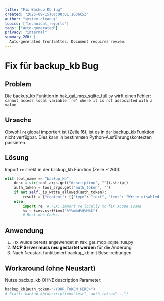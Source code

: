```yaml
---
title: "Fix Backup Kb Bug"
created: "2025-09-15T00:08:01.103665Z"
author: "system-cleanup"
topics: ["technical_reports"]
tags: ["auto-generated"]
privacy: "internal"
summary_200: |-
  Auto-generated frontmatter. Document requires review.
---
```


# Fix für backup_kb Bug
## Problem
Die backup_kb Funktion in hak_gal_mcp_sqlite_full.py wirft einen Fehler:
`cannot access local variable 're' where it is not associated with a value`

## Ursache
Obwohl `re` global importiert ist (Zeile 16), ist es in der backup_kb Funktion nicht verfügbar.
Dies kann in bestimmten Python-Ausführungskontexten passieren.

## Lösung
Import `re` direkt in der backup_kb Funktion (Zeile ~1260):

```python
elif tool_name == "backup_kb":
    desc = str(tool_args.get("description", "")).strip()
    auth_token = tool_args.get("auth_token", "")
    if not self._is_write_allowed(auth_token):
        result = {"content": [{"type": "text", "text": "Write disabled."}]}
    else:
        import re  # FIX: Import re locally to fix scope issue
        ts = time.strftime("%Y%m%d%H%M%S")
        # Rest des Codes...
```

## Anwendung
1. Fix wurde bereits angewendet in hak_gal_mcp_sqlite_full.py
2. **MCP Server muss neu gestartet werden** für die Änderung
3. Nach Neustart funktioniert backup_kb mit Beschreibungen

## Workaround (ohne Neustart)
Nutze backup_kb OHNE description Parameter:
```python
backup_kb(auth_token="<YOUR_TOKEN_HERE>")
# Statt: backup_kb(description="test", auth_token="...")
```
